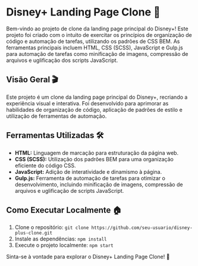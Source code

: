 # Disney+ Landing Page Clone 🚀

Bem-vindo ao projeto de clone da landing page principal do Disney+! Este projeto foi criado com o intuito de exercitar os princípios de organização de código e automação de tarefas, utilizando os padrões de CSS BEM. As ferramentas principais incluem HTML, CSS (SCSS), JavaScript e Gulp.js para automação de tarefas como minificação de imagens, compressão de arquivos e uglificação dos scripts JavaScript.

## Visão Geral 🎬

Este projeto é um clone da landing page principal do Disney+, recriando a experiência visual e interativa. Foi desenvolvido para aprimorar as habilidades de organização de código, aplicação de padrões de estilo e utilização de ferramentas de automação.

## Ferramentas Utilizadas 🛠️

- **HTML:** Linguagem de marcação para estruturação da página web.
- **CSS (SCSS):** Utilização dos padrões BEM para uma organização eficiente do código CSS.
- **JavaScript:** Adição de interatividade e dinamismo à página.
- **Gulp.js:** Ferramenta de automação de tarefas para otimizar o desenvolvimento, incluindo minificação de imagens, compressão de arquivos e uglificação de scripts JavaScript.

## Como Executar Localmente 🏠

1. Clone o repositório: `git clone https://github.com/seu-usuario/disney-plus-clone.git`
2. Instale as dependências: `npm install`
3. Execute o projeto localmente: `npm start`

Sinta-se à vontade para explorar o Disney+ Landing Page Clone! 🌟

